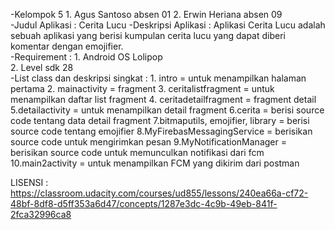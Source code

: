 -Kelompok 5 	1. Agus Santoso absen 01 	2. Erwin Heriana absen 09  
-Judul Aplikasi : Cerita Lucu  -Deskripsi Aplikasi : Aplikasi Cerita Lucu adalah sebuah aplikasi yang berisi kumpulan cerita lucu yang dapat diberi komentar dengan emojifier.		 			
-Requirement : 	1. Android OS  Lolipop  	
		2. Level    sdk  28  
-List class dan deskripsi singkat : 	1.    intro = untuk menampilkan halaman pertama 2. mainactivity = fragment 3. ceritalistfragment = untuk menampilkan daftar list fragment 4. ceritadetailfragment = fragment detail 5.detailactivity = untuk menampilkan detail fragment 6.cerita = berisi source code tentang data detail fragment 7.bitmaputils, emojifier, library = berisi source code tentang emojifier 8.MyFirebasMessagingService = berisikan source code untuk mengirimkan pesan 9.MyNotificationManager = berisikan source code untuk memunculkan notifikasi dari fcm 10.main2activity = untuk menampilkan FCM yang dikirim dari postman


LISENSI : https://classroom.udacity.com/courses/ud855/lessons/240ea66a-cf72-48bf-8df8-d5ff353a6d47/concepts/1287e3dc-4c9b-49eb-841f-2fca32996ca8
